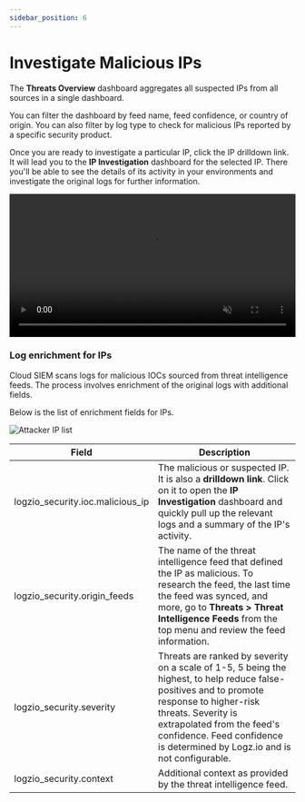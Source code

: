 ```yaml
---
sidebar_position: 6
---
```


# Investigate Malicious IPs


The **Threats Overview** dashboard aggregates all suspected IPs from all sources in a single dashboard.

You can filter the dashboard by feed name, feed confidence, or country of origin. You can also filter by log type to check for malicious IPs reported by a specific security product.

Once you are ready to investigate a particular IP, click the IP drilldown link. It will lead you to the **IP Investigation** dashboard for the selected IP. There you'll be able to see the details of its activity in your environments and investigate the original logs for further information.

<div>
    <video width="100%" height="auto" controls autoplay loop muted>
      <source src="https://dytvr9ot2sszz.cloudfront.net/logz-docs/siem/investigate-ip2_aug2021.mp4" type="video/mp4" />
      Your browser does not support the video tag.
    </video>
 


### Log enrichment for IPs

Cloud SIEM scans logs for malicious IOCs sourced from threat intelligence feeds. The process involves enrichment of the original logs with additional fields.

Below is the list of enrichment fields for IPs.

![Attacker IP list](https://dytvr9ot2sszz.cloudfront.net/logz-docs/siem/malicious-ip-logs.png)

|Field|Description|
|--|--|
| logzio_security.ioc.malicious_ip | The malicious or suspected IP. It is also a **drilldown link**. Click on it to open the **IP Investigation** dashboard and quickly pull up the relevant logs and a summary of the IP's activity. |
| logzio_security.origin_feeds | The name of the threat intelligence feed that defined the IP as malicious. To research the feed, the last time the feed was synced, and more, go to **Threats > Threat Intelligence Feeds** from the top menu and review the feed information. |
| logzio_security.severity | Threats are ranked by severity on a scale of 1-5, 5 being the highest, to help reduce false-positives and to promote response to higher-risk threats. Severity is extrapolated from the feed's confidence. Feed confidence is determined by Logz.io and is not configurable. |
| logzio_security.context | Additional context as provided by the threat intelligence feed. |

